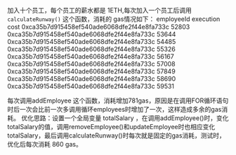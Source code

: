 加入十个员工，每个员工的薪水都是 1ETH,每次加入一个员工后调用 `calculateRunway()` 这个函数，消耗的 gas情况如下：
employeeId	                             execution cost 
0xca35b7d915458ef540ade6068dfe2f44e8fa733c	52803
0xca35b7d915458ef540ade6068dfe2f44e8fa733c	53644
0xca35b7d915458ef540ade6068dfe2f44e8fa733c	54485
0xca35b7d915458ef540ade6068dfe2f44e8fa733c	55326
0xca35b7d915458ef540ade6068dfe2f44e8fa733c	56167
0xca35b7d915458ef540ade6068dfe2f44e8fa733c	57008
0xca35b7d915458ef540ade6068dfe2f44e8fa733c	57849
0xca35b7d915458ef540ade6068dfe2f44e8fa733c	58690
0xca35b7d915458ef540ade6068dfe2f44e8fa733c	59531

每次调用addEmployee 这个函数，消耗增加781gas，原因是在调用FOR循环语句时后一次会比前一次多调用循环employees时增加了一次，这样造成多余的gas消耗。
优化思路：设置一个全局变量 totalSalary ，在调用addEmployee()时，变化totalSalary的值，调用removeEmployee()和updateEmployee时也相应变化totalSalary，最后调用calculateRunway()时每次就是固定的gas消耗，测试时，优化后每次消耗
860 gas。
